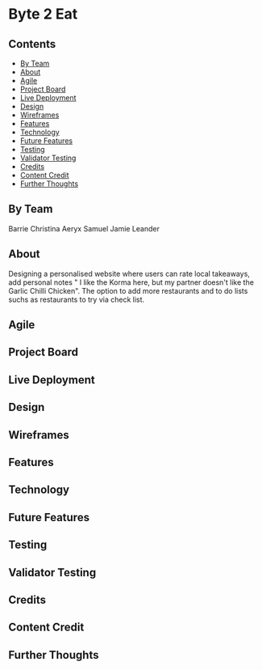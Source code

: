 # Byte 2 Eat

## Contents
- [By Team](by-team)
- [About](#about)
- [Agile](#Agile) 
- [Project Board](#Project-Board)
- [Live Deployment](#Live-Deployment)
- [Design](#Design)
- [Wireframes](#Wireframes)
- [Features](#Features)
- [Technology](#Technology)
- [Future Features](#Future-Features)
- [Testing](#Testing)
- [Validator Testing](#Validator-Testing)
- [Credits](#Credits)
- [Content Credit](#Content-Credit)
- [Further Thoughts](#Further-Thoughts)


## By Team

Barrie 
Christina
Aeryx
Samuel
Jamie
Leander

## About

Designing a personalised website where users can rate local takeaways, add personal notes " I like the Korma here, but my partner doesn't like the Garlic Chilli Chicken". The option to add more restaurants and to do lists suchs as restaurants to try via check list. 

## Agile

## Project Board

## Live Deployment

## Design

## Wireframes 

## Features

## Technology

## Future Features

## Testing

## Validator Testing

## Credits

## Content Credit


## Further Thoughts

### 
### 

